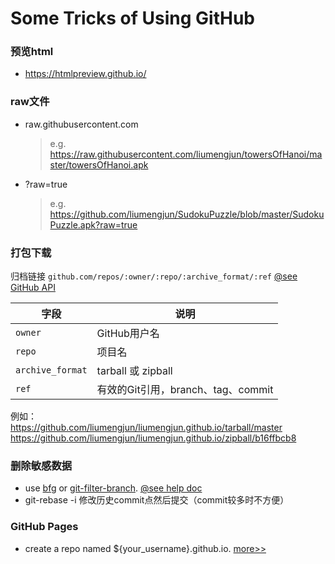 # Some Tricks of Using GitHub    

### 预览html
- https://htmlpreview.github.io/

### raw文件
- raw.githubusercontent.com   

  > e.g.   
    https://raw.githubusercontent.com/liumengjun/towersOfHanoi/master/towersOfHanoi.apk

- ?raw=true   

  > e.g.   
    https://github.com/liumengjun/SudokuPuzzle/blob/master/SudokuPuzzle.apk?raw=true

### 打包下载
归档链接 `github.com/repos/:owner/:repo/:archive_format/:ref` [@see GitHub API](https://developer.github.com/v3/repos/contents/#get-archive-link)

| 字段 | 说明 |
|----------------|-------------------|
|`owner`         | GitHub用户名       |
|`repo`          | 项目名             |
|`archive_format`| tarball 或 zipball |
|`ref`           | 有效的Git引用，branch、tag、commit |
例如：    
https://github.com/liumengjun/liumengjun.github.io/tarball/master    
https://github.com/liumengjun/liumengjun.github.io/zipball/b16ffbcb8    

### 删除敏感数据
- use [bfg](https://rtyley.github.io/bfg-repo-cleaner/)
  or [git-filter-branch](https://git-scm.com/docs/git-filter-branch).
  [@see help doc](https://help.github.com/articles/remove-sensitive-data/)
- git-rebase -i 修改历史commit点然后提交（commit较多时不方便）

### GitHub Pages
- create a repo named ${your_username}.github.io. [more>>](https://pages.github.com/)

